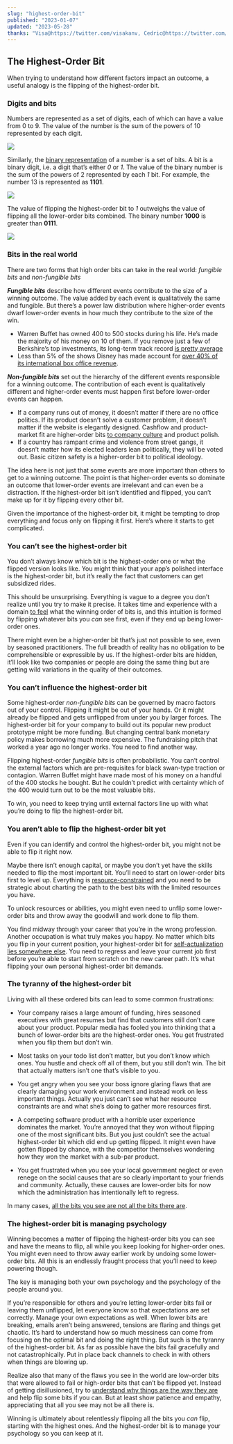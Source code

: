 ```yaml
---
slug: "highest-order-bit"
published: "2023-01-07"
updated: "2023-05-28"
thanks: "Visa@https://twitter.com/visakanv, Cedric@https://twitter.com/ejames_c"
---
```


## The Highest-Order Bit

When trying to understand how different factors impact an outcome, a useful analogy is the flipping of the highest-order bit.

### Digits and bits

Numbers are represented as a set of digits, each of which can have a value from 0 to 9. The value of the number is the sum of the powers of 10 represented by each digit.

![](ipfs://bafkreihhiexydw6m3qnqpihvgewxyytb5n7bupnjk5bwnavhae7oskekgu)

Similarly, the [binary representation](https://en.wikipedia.org/wiki/Binary_number) of a number is a set of bits. A bit is a binary digit, i.e. a digit that’s either *0* or *1*. The value of the binary number is the sum of the powers of 2 represented by each *1* bit. For example, the number 13 is represented as **1101**.

![](ipfs://bafkreibhegkx2gukrjkovdruo5fgbyrqe37sywqy53ojxlvipu7iojhvby)

The value of flipping the highest-order bit to *1* outweighs the value of flipping all the lower-order bits combined. The binary number **1000** is greater than **0111**.

![](ipfs://bafkreicg5alzgjtjzppr2eqx7rb3pcp53ync7edg6e4wrj4zorgufkpcxi)

### Bits in the real world

There are two forms that high order bits can take in the real world: *fungible bits* and *non-fungible bits*

***Fungible bits*** describe how different events contribute to the size of a winning outcome. The value added by each event is qualitatively the same and fungible. But there’s a power law distribution where higher-order events dwarf lower-order events in how much they contribute to the size of the win.

- Warren Buffet has owned 400 to 500 stocks during his life. He’s made the majority of his money on 10 of them. If you remove just a few of Berkshire’s top investments, its long-term track record [is pretty average](https://collabfund.com/blog/tails-you-win/)
- Less than 5% of the shows Disney has made account for [over 40% of its international box office revenue](https://www.the-numbers.com/box-office-records/worldwide/all-movies/theatrical-distributors/walt-disney).

***Non-fungible bits*** set out the hierarchy of the different events responsible for a winning outcome. The contribution of each event is qualitatively different and higher-order events must happen first before lower-order events can happen.

- If a company runs out of money, it doesn’t matter if there are no office politics. If its product doesn’t solve a customer problem, it doesn’t matter if the website is elegantly designed. Cashflow and product-market fit are higher-order bits [to company culture](https://pmarcasays.golaun.ch/2014/02/25/high-functioning-business-organizations-are-not-disneyland/) and product polish.
- If a country has rampant crime and violence from street gangs, it doesn’t matter how its elected leaders  lean politically, they will be voted out. Basic citizen safety is a higher-order bit to political ideology.

The idea here is not just that some events are more important than others to get to a winning outcome. The point is that higher-order events so dominate an outcome that lower-order events are irrelevant and can even be a distraction. If the highest-order bit isn’t identified and flipped, you can’t make up for it by flipping every other bit.

Given the importance of the highest-order bit, it might be tempting to drop everything and focus only on flipping it first. Here’s where it starts to get complicated.

### You can’t see the highest-order bit

You don’t always know which bit is the highest-order one or what the flipped version looks like. You might think that your app’s polished interface is the highest-order bit, but it’s really the fact that customers can get subsidized rides.

This should be unsurprising. Everything is vague to a degree you don’t realize until you try to make it precise. It takes time and experience with a domain [to feel](https://twitter.com/dineshraju/status/1575065818492444672) what the winning order of bits is, and this intuition is formed by flipping whatever bits you *can* see first, even if they end up being lower-order ones.

There might even be a higher-order bit that’s just not possible to see, even by seasoned practitioners. The full breadth of reality has no obligation to be comprehensible or expressible by us. If the highest-order bits are hidden, it’ll look like two companies or people are doing the same thing but are getting wild variations in the quality of their outcomes.

### You can’t influence the highest-order bit

Some highest-order *non-fungible bits* can be governed by macro factors out of your control. Flipping it might be out of your hands. Or it might already be flipped and gets unflipped from under you by larger forces. The highest-order bit for your company to build out its popular new product prototype might be more funding. But changing central bank monetary policy makes borrowing much more expensive. The fundraising pitch that worked a year ago no longer works. You need to find another way.

Flipping highest-order *fungible bits* is often probabilistic. You can’t control the external factors which are pre-requisites for black swan-type traction or contagion. Warren Buffet might have made most of his money on a handful of the 400 stocks he bought. But he couldn’t predict with certainty which of the 400 would turn out to be the most valuable bits.

To win, you need to keep trying until external factors line up with what you’re doing to flip the highest-order bit.

### You aren’t able to flip the highest-order bit yet

Even if you can identify and control the highest-order bit, you might not be able to flip it right now.

Maybe there isn’t enough capital, or maybe you  don’t yet have the skills needed to flip the most important bit. You’ll need to start on lower-order bits first to level up. Everything is [resource-constrained](https://twitter.com/visakanv/status/1113154447050334208) and you need to be strategic about charting the path to the best bits with the limited resources you have.

To unlock resources or abilities, you might even need to unflip some lower-order bits and throw away the goodwill and work done to flip them.

You find midway through your career that you’re in the wrong profession. Another occupation is what truly makes you happy. No matter which bits you flip in your current position, your highest-order bit for [self-actualization lies somewhere else](/notes/what-to-know/). You need to regress and leave your current job first before you’re able to start from scratch on the new career path. It’s what flipping your own personal highest-order bit demands.

### The tyranny of the highest-order bit

Living with all these ordered bits can lead to some common frustrations:

- Your company raises a large amount of funding, hires seasoned executives with great resumes but find that customers still don’t care about your product. Popular media has fooled you into thinking that a bunch of lower-order bits are the highest-order ones. You get frustrated when you flip them but don’t win.

- Most tasks on your todo list don’t matter, but you don’t know which ones. You hustle and check off all of them, but you still don’t win. The bit that actually matters isn’t one that’s visible to you.

- You get angry when you see your boss ignore glaring flaws that are clearly damaging your work environment and instead work on less important things. Actually you just can’t see what her resource constraints are and what she’s doing to gather more resources first.

- A competing software product with a horrible user experience dominates the market. You’re annoyed that they won without flipping one of the most significant bits. But you just couldn’t see the actual highest-order bit which did end up getting flipped. It might even have gotten flipped by chance, with the competitor themselves wondering how they won the market with a sub-par product.

- You get frustrated when you see your local government neglect or even renege on the social causes that are so clearly important to your friends and community. Actually, these causes are lower-order bits for now which the administration has intentionally left to regress.

In many cases, [all the bits you see are not all the bits there are](https://www.motherjones.com/kevin-drum/2010/02/daniel-ellsberg-limitations-knowledge/).

### The highest-order bit is managing psychology

Winning becomes a matter of flipping the highest-order bits you can see and have the means to flip, all while you keep looking for higher-order ones. You might even need to throw away earlier work by undoing some lower-order bits. All this is an endlessly fraught process that you’ll need to keep powering though.

The key is managing both your own psychology and the psychology of the people around you.

If you’re responsible for others and you’re letting lower-order bits fail or leaving them unflipped, let everyone know so that expectations are set correctly. Manage your own expectations as well. When lower bits are breaking, emails aren’t being answered, tensions are flaring and things get chaotic. It’s hard to understand how so much messiness can come from focusing on the optimal bit and doing the right thing. But such is the tyranny of the highest-order bit. As far as possible have the bits fail gracefully and not catastrophically. Put in place back channels to check in with others when things are blowing up.

Realize also that many of the flaws you see in the world are low-order bits that were allowed to fail or high-order bits that can’t be flipped yet. Instead of getting disillusioned, try to [understand why things are the way they are](https://en.wiktionary.org/wiki/Chesterton%27s_fence) and help flip some bits if you can. But at least show patience and empathy, appreciating that all you see may not be all there is.

Winning is ultimately about relentlessly flipping all the bits you *can* flip, starting with the highest ones. And the highest-order bit is to manage your psychology so you can keep at it.
